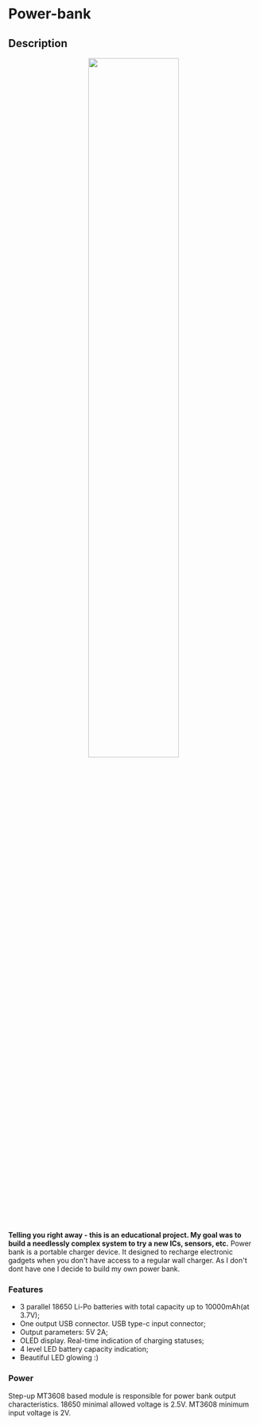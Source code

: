 # Power-bank
## Description

<p align="center">
<img src="img/header_gif.gif" width="60%"></p>

**Telling you right away - this is an educational project. My goal was to build a needlessly complex system to try a new ICs, sensors, etc.**
Power bank is a portable charger device. It designed to recharge electronic gadgets when you don't have access to a regular wall charger. As I don't dont have one I decide to build my own power bank. 

### Features 
* 3 parallel 18650 Li-Po batteries with total capacity up to 10000mAh(at 3.7V);
* One output USB connector. USB type-c input connector;
* Output parameters: 5V 2A;
* OLED display. Real-time indication of charging statuses;
* 4 level LED battery capacity indication;
* Beautiful LED glowing :)

### Power
Step-up MT3608 based module is responsible for power bank output characteristics. 18650 minimal allowed voltage is 2.5V. MT3608 minimum input voltage is 2V.  
